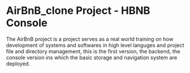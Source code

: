 # AirBnB_clone Project - HBNB Console

<p>The AirBnB project is a project serves as a real world training on how development of systems and softwares in high level languges and project file and directory management, this is the first version, the backend, the console version ins which the basic storage and navigation system are deployed.</p>

